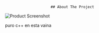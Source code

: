                          ## About The Project

![Product Screenshot](https://static1.dualshockersimages.com/wordpress/wp-content/uploads/2016/07/Futaba.jpg?q=50&fit=contain&w=1140&h=570&dpr=1.5)

puro c++ en esta vaina
